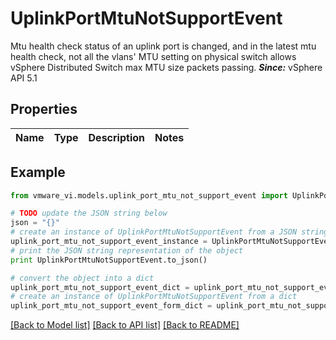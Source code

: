 # UplinkPortMtuNotSupportEvent

Mtu health check status of an uplink port is changed, and in the latest mtu health check, not all the vlans' MTU setting on physical switch allows vSphere Distributed Switch max MTU size packets passing.  ***Since:*** vSphere API 5.1 

## Properties
Name | Type | Description | Notes
------------ | ------------- | ------------- | -------------

## Example

```python
from vmware_vi.models.uplink_port_mtu_not_support_event import UplinkPortMtuNotSupportEvent

# TODO update the JSON string below
json = "{}"
# create an instance of UplinkPortMtuNotSupportEvent from a JSON string
uplink_port_mtu_not_support_event_instance = UplinkPortMtuNotSupportEvent.from_json(json)
# print the JSON string representation of the object
print UplinkPortMtuNotSupportEvent.to_json()

# convert the object into a dict
uplink_port_mtu_not_support_event_dict = uplink_port_mtu_not_support_event_instance.to_dict()
# create an instance of UplinkPortMtuNotSupportEvent from a dict
uplink_port_mtu_not_support_event_form_dict = uplink_port_mtu_not_support_event.from_dict(uplink_port_mtu_not_support_event_dict)
```
[[Back to Model list]](../README.md#documentation-for-models) [[Back to API list]](../README.md#documentation-for-api-endpoints) [[Back to README]](../README.md)


